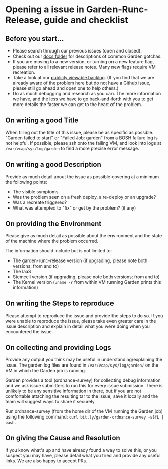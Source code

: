# Opening a issue in Garden-Runc-Release, guide and checklist

## Before you start...
- Please search through our previous issues (open and closed).
- Check out our [docs folder](https://github.com/cloudfoundry/garden-runc-release/blob/develop/docs) for descriptions of common Garden gotchas. 
- If you are moving to a new version, or turning on a new feature flag, please refer to all relevant release notes. Many new flags require VM recreation.
- Take a look at our [publicly viewable backlog](https://www.pivotaltracker.com/n/projects/1158420). (If you find that we are already aware of the problem here
  but do not have a Github issue, please still go ahead and open one to help others.)
- Do as much debugging and research as you can. The more information we have, and the less we have to go back-and-forth with you to get more details
  the faster we can get to the heart of the problem.


## On writing a good Title
When filling out the title of this issue, please be as specific as possible. "Garden failed to start" or "Failed Job: garden" from a BOSH failure log is
not helpful. If possible, please ssh onto the failing VM, and look into logs at `/var/vcap/sys/log/garden` to find a more precise error message.


## On writing a good Description

Provide as much detail about the issue as possible covering at a minimum the following points:

- The visible symptoms
- Was the problem seen on a fresh deploy, a re-deploy or an upgrade?
- Was a recreate triggered?
- What was attempted to "fix" or get by the problem? (if any)


## On providing the Environment

Please give as much detail as possible about the environment and the state of the machine where the problem occurred.

The information should include but is not limited to:

- The garden-runc-release version (if upgrading, please note both versions; from and to)
- The IaaS
- Stemcell version (if upgrading, please note both versions; from and to)
- The Kernel version (`uname -r` from within VM running Garden prints this information)


## On writing the Steps to reproduce

Please attempt to reproduce the issue and provide the steps to do so.
If you were unable to reproduce the issue, please take even greater care in the issue description and explain in detail what you were doing when you encountered the issue.


## On collecting and providing Logs

Provide any output you think may be useful in understanding/explaining the issue.
The garden log files are found in `/var/vcap/sys/log/garden/` on the VM in which the Garden job is running.

Garden provides a tool (ordnance-survey) for collecting debug information and we ask issue submitters to run this for every issue submission. There is unlikely to be
any sensitive information in there, but if you are not comfortable attaching the resulting tar to the issue, save it locally and the team will suggest ways to share it securely.

Run ordnance-survey (from the home dir of the VM running the Garden job) using the following command: `curl bit.ly/garden-ordnance-survey -sSfL | bash`.


## On giving the Cause and Resolution

If you know what's up and have already found a way to solve this, or you suspect you may have, please detail what you tried and provide any useful links.
We are also happy to accept PRs.
